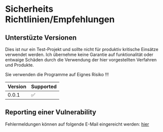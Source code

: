 # Sicherheits Richtlinien/Empfehlungen

## Unterstüzte Versionen

Dies ist nur ein Test-Projekt und sollte nicht für produktiv kritische Einsätze
verwendet werden.
Ich übernehme keine Garantie auf funktionalität oder entwaige Schäden durch die
Verwendung der hier vorgestellten Verfahren und Produkte.

Sie verwenden die Programme auf Eignes Risiko !!!

| Version | Supported          |
| ------- | ------------------ |
| 0.0.1   | :white_check_mark: |

## Reporting einer Vulnerability

Fehlermeldungen können auf folgende E-Mail eingereicht werden:
[hier](paule32.jk@gmaol.com)
